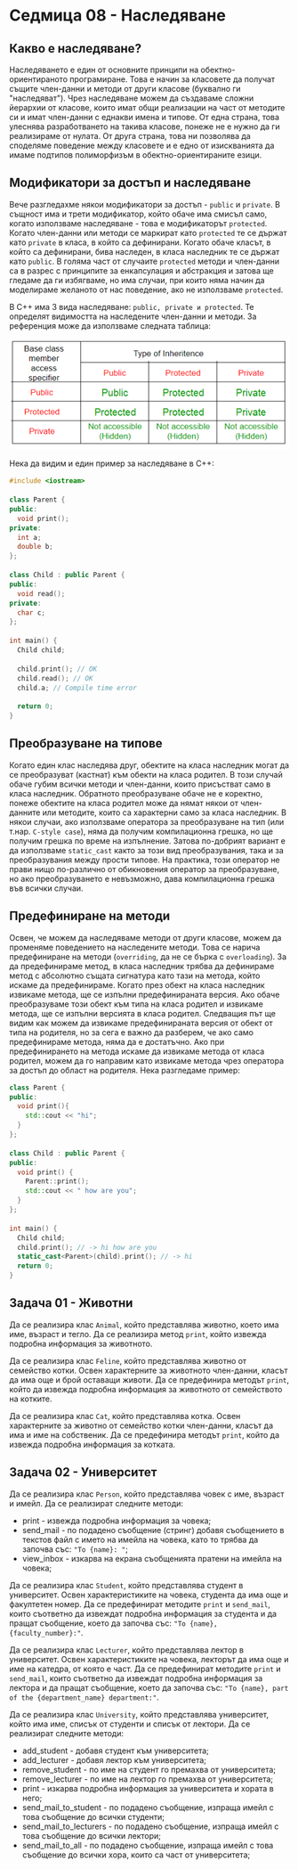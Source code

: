 # Седмица 08 - Наследяване

## Какво е наследяване?
Наслeдяването е един от основните принципи на обектно-ориентираното програмиране. Това е начин за класовете да получат същите член-данни и методи от други класове (буквално ги "наследяват"). Чрез наследяване можем да създаваме сложни йерархии от класове, които имат общи реализации на част от методите си и имат член-данни с еднакви имена и типове. От една страна, това улеснява разработването на такива класове, понеже не е нужно да ги реализираме от нулата. От друга страна, това ни позволява да споделяме поведение между класовете и е едно от изискванията да имаме подтипов полиморфизъм в обектно-ориентираните езици.

## Модификатори за достъп и наследяване
Вече разгледахме някои модификатори за достъп - `public` и `private`. В същност има и трети модификатор, който обаче има смисъл само, когато използваме наследяване - това е модификаторът `protected`. Когато член-данни или методи се маркират като `protected` те се държат като `private` в класа, в който са дефинирани. Когато обаче класът, в който са дефинирани, бива наследен, в класа наследник те се държат като `public`. В голяма част от случаите `protected` методи и член-данни са в разрес с принципите за енкапсулация и абстракция и затова ще гледаме да ги избягваме, но има случаи, при които няма начин да моделираме желаното от нас поведение, ако не използваме `protected`.

В C++ има 3 вида наследяване: `public, private и protected`. Те определят видимостта на наследените член-данни и методи. За референция може да използваме следната таблица:

![inheritance types](table-class.png)

Нека да видим и един пример за наследяване в С++:

```c++
#include <iostream>

class Parent {
public:
  void print();
private:
  int a;
  double b;
};

class Child : public Parent {
public:
  void read();
private:
  char c;
};

int main() {
  Child child;

  child.print(); // OK
  child.read(); // OK
  child.a; // Compile time error

  return 0;
}
```

## Преобразуване на типове
Когато един клас наследява друг, обектите на класа наследник могат да се преобразуват (кастнат) към обекти на класа родител. В този случай обаче губим всички методи и член-данни, които присъстват само в класа наследник. Обратното преобразуване обаче не е коректно, понеже обектите на класа родител може да нямат някои от член-данните или методите, които са характерни само за класа наследник. В някои случаи, ако използваме оператора за преобразуване на тип (или т.нар. `C-style case`), няма да получим компилационна грешка, но ще получим грешка по време на изпълнение. Затова по-добрият вариант е да използваме `static_cast` както за този вид преобразувания, така и за преобразувания между прости типове. На практика, този оператор не прави нищо по-различно от обикновения оператор за преобразуване, но ако преобразуването е невъзможно, дава компилационна грешка във всички случаи. 

## Предефиниране на методи
Освен, че можем да наследяваме методи от други класове, можем да променяме поведението на наследените методи. Това се нарича предефиниране на методи (`overriding`, да не се бърка с `overloading`). За да предефинираме метод, в класа наследник трябва да дефинираме метод с абсолютно същата сигнатура като тази на метода, който искаме да предефинираме. Когато през обект на класа наследник извикаме метода, ще се изпълни предефинираната версия. Ако обаче преобразуваме този обект към типа на класа родител и извикаме метода, ще се изпълни версията в класа родител. Следващия път ще видим как можем да извикаме предефинираната версия от обект от типа на родителя, но за сега е важно да разберем, че ако само предефинираме метода, няма да е достатъчно. Ако при предефинирането на метода искаме да извикаме метода от класа родител, можем да го направим като извикаме метода чрез оператора за достъп до област на родителя. Нека разгледаме пример:

```c++
class Parent {
public:
  void print(){
    std::cout << "hi";
  }
};

class Child : public Parent {
public:
  void print() {
    Parent::print();
    std::cout << " how are you";
  }
};

int main() {
  Child child;
  child.print(); // -> hi how are you
  static_cast<Parent>(child).print(); // -> hi
  return 0;
}
```

## Задача 01 - Животни
Да се реализира клас `Animal`, който представлява животно, което има име, възраст и тегло. Да се реализира метод `print`, който извежда подробна информация за животното.

Да се реализира клас `Feline`, който представлява животно от семейство котки. Освен характерните за животното член-данни, класът да има още и брой оставащи животи. Да се предефинира методът `print`, който да извежда подробна информация за животното от семейството на котките.

Да се реализира клас `Cat`, който представлява котка. Освен характерните за животно от семейство котки член-данни, класът да има и име на собственик. Да се предефинира методът `print`, който да извежда подробна информация за котката.

## Задача 02 - Университет
Да се реализира клас `Person`, който представлява човек с име, възраст и имейл. Да се реализират следните методи:
- print - извежда подробна информация за човека;
- send_mail - по подадено съобщение (стринг) добавя съобщението в текстов файл с името на имейла на човека, като то трябва да започва със: `"To {name}: "`;
- view_inbox - изкарва на екрана съобщенията пратени на имейла на човека;

Да се реализира клас `Student`, който представлява студент в университет. Освен характеристиките на човека, студента да има още и факултетен номер. Да се предефинират методите `print` и `send_mail`, които съответно да извеждат подробна информация за студента и да пращат съобщение, което да започва със: `"To {name}, {faculty_number}:"`.

Да се реализира клас `Lecturer`, който представлява лектор в университет. Освен характеристиките на човека, лекторът да има още и име на катедра, от която е част. Да се предефинират методите `print` и `send_mail`, които съответно да извеждат подробна информация за лектора и да пращат съобщение, което да започва със: `"To {name}, part of the {department_name} department:"`.

Да се реализира клас `University`, който представлява университет, който има име, списък от студенти и списък от лектори. Да се реализират следните методи:
- add_student - добавя студент към университета;
- add_lecturer - добавя лектор към университета;
- remove_student - по име на студент го премахва от университета;
- remove_lecturer - по име на лектор го премахва от университета;
- print - изкарва подробна информация за университета и хората в него;
- send_mail_to_student - по подадено съобщение, изпраща имейл с това съобщение до всички студенти;
- send_mail_to_lecturers - по подадено съобщение, изпраща имейл с това съобщение до всички лектори;
- send_mail_to_all - по подадено съобщение, изпраща имейл с това съобщение до всички хора, които са част от университета;